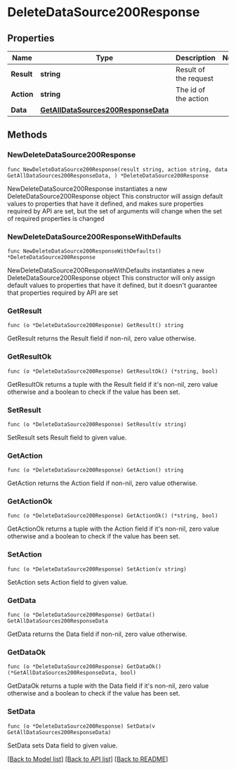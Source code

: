 # DeleteDataSource200Response

## Properties

Name | Type | Description | Notes
------------ | ------------- | ------------- | -------------
**Result** | **string** | Result of the request | 
**Action** | **string** | The id of the action | 
**Data** | [**GetAllDataSources200ResponseData**](GetAllDataSources200ResponseData.md) |  | 

## Methods

### NewDeleteDataSource200Response

`func NewDeleteDataSource200Response(result string, action string, data GetAllDataSources200ResponseData, ) *DeleteDataSource200Response`

NewDeleteDataSource200Response instantiates a new DeleteDataSource200Response object
This constructor will assign default values to properties that have it defined,
and makes sure properties required by API are set, but the set of arguments
will change when the set of required properties is changed

### NewDeleteDataSource200ResponseWithDefaults

`func NewDeleteDataSource200ResponseWithDefaults() *DeleteDataSource200Response`

NewDeleteDataSource200ResponseWithDefaults instantiates a new DeleteDataSource200Response object
This constructor will only assign default values to properties that have it defined,
but it doesn't guarantee that properties required by API are set

### GetResult

`func (o *DeleteDataSource200Response) GetResult() string`

GetResult returns the Result field if non-nil, zero value otherwise.

### GetResultOk

`func (o *DeleteDataSource200Response) GetResultOk() (*string, bool)`

GetResultOk returns a tuple with the Result field if it's non-nil, zero value otherwise
and a boolean to check if the value has been set.

### SetResult

`func (o *DeleteDataSource200Response) SetResult(v string)`

SetResult sets Result field to given value.


### GetAction

`func (o *DeleteDataSource200Response) GetAction() string`

GetAction returns the Action field if non-nil, zero value otherwise.

### GetActionOk

`func (o *DeleteDataSource200Response) GetActionOk() (*string, bool)`

GetActionOk returns a tuple with the Action field if it's non-nil, zero value otherwise
and a boolean to check if the value has been set.

### SetAction

`func (o *DeleteDataSource200Response) SetAction(v string)`

SetAction sets Action field to given value.


### GetData

`func (o *DeleteDataSource200Response) GetData() GetAllDataSources200ResponseData`

GetData returns the Data field if non-nil, zero value otherwise.

### GetDataOk

`func (o *DeleteDataSource200Response) GetDataOk() (*GetAllDataSources200ResponseData, bool)`

GetDataOk returns a tuple with the Data field if it's non-nil, zero value otherwise
and a boolean to check if the value has been set.

### SetData

`func (o *DeleteDataSource200Response) SetData(v GetAllDataSources200ResponseData)`

SetData sets Data field to given value.



[[Back to Model list]](../README.md#documentation-for-models) [[Back to API list]](../README.md#documentation-for-api-endpoints) [[Back to README]](../README.md)


